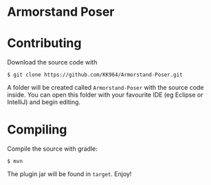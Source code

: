 # Armorstand Poser

Contributing
==========
Download the source code with

    $ git clone https://github.com/KK964/Armorstand-Poser.git

A folder will be created called `Armorstand-Poser` with the source code inside. You
can open this folder with your favourite IDE (eg Eclipse or IntelliJ) and begin
editing.

Compiling
=========
Compile the source with gradle:

    $ mvn

The plugin jar will be found in `target`. Enjoy!